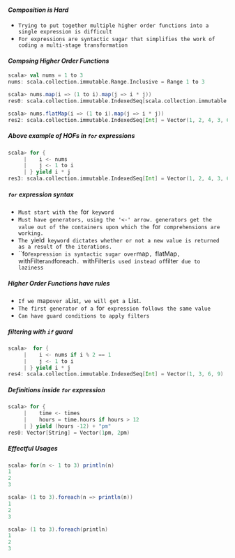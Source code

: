 #### _Composition is Hard_
- `Trying to put together multiple higher order functions into a single expression is difficult`
- `For expressions are syntactic sugar that simplifies the work of coding a multi-stage transformation`

#### _Compsing Higher Order Functions_
```scala
scala> val nums = 1 to 3
nums: scala.collection.immutable.Range.Inclusive = Range 1 to 3

scala> nums.map(i => (1 to i).map(j => i * j))
res0: scala.collection.immutable.IndexedSeq[scala.collection.immutable.IndexedSeq[Int]] = Vector(Vector(1), Vector(2, 4), Vector(3, 6, 9))

scala> nums.flatMap(i => (1 to i).map(j => i * j))
res2: scala.collection.immutable.IndexedSeq[Int] = Vector(1, 2, 4, 3, 6, 9)
```

##### _Above example of HOFs in `for` expressions_
```scala
scala> for {
     |    i <- nums
     |    j <- 1 to i
     | } yield i * j
res3: scala.collection.immutable.IndexedSeq[Int] = Vector(1, 2, 4, 3, 6, 9)
```

##### `for` expression syntax
- `Must start with the `for` keyword`
- `Must have generators, using the '<-' arrow. generators get the value out of the containers upon which the `for` comprehensions are working.`
- `The `yield` keyword dictates whether or not a new value is returned as a result of the iterations.`
- ``for` expression is syntactic sugar over `map`, `flatMap`, `withFilter` and `foreach`. `withFilter` is used instead of `filter` due to laziness`

##### Higher Order Functions have rules
- `If we `map` over a `List`, we will get a `List`. `
- `The first generator of a `for` expression follows the same value`
- `Can have guard conditions to apply filters`

##### filtering with `if` guard
```scala
scala>  for {
     |    i <- nums if i % 2 == 1
     |    j <- 1 to i
     | } yield i * j
res4: scala.collection.immutable.IndexedSeq[Int] = Vector(1, 3, 6, 9)
```

##### Definitions inside `for` expression
```scala
scala> for {
     |    time <- times
     |    hours = time.hours if hours > 12
     | } yield (hours -12) + "pm"
res0: Vector[String] = Vector(1pm, 2pm)
```    
##### Effectful Usages
```scala
scala> for(n <- 1 to 3) println(n)
1
2
3

scala> (1 to 3).foreach(n => println(n))
1
2
3

scala> (1 to 3).foreach(println)
1
2
3
```











